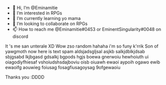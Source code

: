 - 👋 Hi, I’m @Eminamitie
- 👀 I’m interested in RPGs
- 🌱 I’m currently learning yo mama
- 💞️ I’m looking to collaborate on RPGs
- 📫 How to reach me @Eminamitie#0453 or EminentSingularity#0048 on discord 

It
's me san unterale
XD Wow zso random hahaha i'm so funy k'rrik Son of yawgmoth
now here is text spam
aldsjadsgljsal asjkb salkjdblkjdsab sbjgsabd lkjbgasd gdsalkj bgpods hgjs boewa gnerwoiu hewhoiuth ui oiagodiyfhiesaf vshoiudshsdajboviu oisb oiuawh ewaoi aypoih ogawo ewib ewaoifg aouwieg foiusag fosagfiusagoysag 9ofgewaoiu

Thanks you :DDDD
